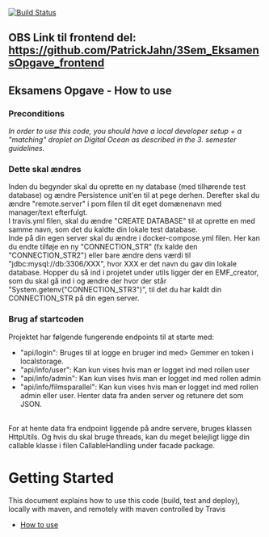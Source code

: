 [![Build Status](https://travis-ci.org/1337k1ng/Eksamensprojekt-nyt-.svg?branch=master)](https://travis-ci.org/1337k1ng/Eksamensprojekt-nyt-)

## OBS Link til frontend del:  https://github.com/PatrickJahn/3Sem_EksamensOpgave_frontend

## Eksamens Opgave - How to use
### Preconditions
*In order to use this code, you should have a local developer setup + a "matching" droplet on Digital Ocean as described in the 3. semester guidelines.* 

### Dette skal ændres
Inden du begynder skal du oprette en ny database (med tilhørende test database) og ændre Persistence unit'en til at pege derhen. Derefter skal du ændre "remote.server" i pom filen til dit eget domænenavn med manager/text efterfulgt. <br>
I travis.yml filen, skal du ændre "CREATE DATABASE" til at oprette en med samme navn, som det du kaldte din lokale test database. <br>
Inde på din egen server skal du ændre i docker-compose.yml filen. Her kan du endte tilføje en ny "CONNECTION_STR" (fx kalde den "CONNECTION_STR2") eller bare ændre dens værdi til "jdbc:mysql://db:3306/XXX", hvor XXX er det navn du gav din lokale database. Hopper du så ind i projetet under utils ligger der en EMF_creator, som du skal gå ind i og ændre der hvor der står "System.getenv("CONNECTION_STR3")", til det du har kaldt din CONNECTION_STR på din egen server.

### Brug af startcoden
Projektet har følgende fungerende endpoints til at starte med: 
- "api/login": Bruges til at logge en bruger ind med> Gemmer en token i localstorage.
- "api/info/user": Kan kun vises hvis man er logget ind med rollen user
- "api/info/admin": Kan kun vises hvis man er logget ind med rollen admin
- "api/info/filmsparallel": Kan kun vises hvis man er logget ind med rollen admin eller user. Henter data fra anden server og retunere det som JSON.
<br>
For at hente data fra endpoint liggende på andre servere, bruges klassen HttpUtils. Og hvis du skal bruge threads, kan du meget belejligt ligge din callable klasse i filen CallableHandling under facade package. 


# Getting Started

This document explains how to use this code (build, test and deploy), locally with maven, and remotely with maven controlled by Travis
 - [How to use](https://docs.google.com/document/d/1K6s6Tt65bzB8bCSE_NUE8alJrLRNTKCwax3GEm4OjOE/edit?usp=sharing)
